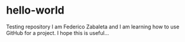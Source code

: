 # hello-world
Testing repository
I am Federico Zabaleta and I am learning how to use GitHub for a project.
I hope this is useful...
